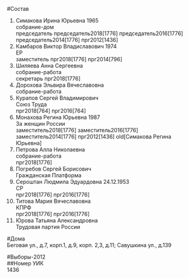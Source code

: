#Состав  
1. Симакова Ирина Юрьевна 1965  
    собрание-дом  
    председатель председатель2018[1776] председатель2016[1776] председатель2014[1776] прг2012[1436]  
2. Камбаров Виктор Владиславович 1974  
    ЕР  
    заместитель прг2018[1776] прг2014[796]  
3. Шиляева Анна Сергеевна  
    собрание-работа  
    секретарь прг2018[1776]  
4. Дорохова Эльвира Вячеславовна  
    собрание-работа  
5. Курапов Сергей Владимирович  
    Союз Труда  
    прг2018[764] прг2016[764]  
6. Монахова Регина Юрьевна 1987  
    За женщин России  
    заместитель2018[1776] заместитель2016[1776] заместитель2014[1776] прг2012[1436] old[Симакова Регина Юрьевна]  
7. Петрова Алла Николаевна  
    собрание-работа  
    прг2018[1776]  
8. Погребов Сергей Борисович  
    Гражданская Платформа  
9. Сероштан Людмила Эдуардовна 24.12.1953  
    СР  
    прг2018[1776] прг2016[1776]  
10. Титова Мария Вячеславовна  
    КПРФ  
    прг2018[1776] прг2016[1776]  
11. Юрова Татьяна Александровна  
    Трудовая партия России  
  
#Дома  
Беговая ул., д.7, корп.1, д.9, корп. 2,3, д.11; Савушкина ул., д.139  
  
#Выборы-2012  
##Номер УИК  
1436  
